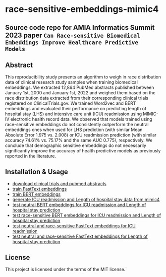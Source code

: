# race-sensitive-embeddings-mimic4

## Source code repo for  AMIA Informatics Summit 2023 paper `Can Race-sensitive Biomedical Embeddings Improve Healthcare Predictive Models`



## Abstract
This reproducibility study presents an algorithm to weigh in race distribution data of clinical research study samples when training biomedical embeddings. We extracted 12,864 PubMed abstracts published between January 1st, 2000 and January 1st, 2022 and weighed them based on the race distribution data extracted from their corresponding clinical trials registered on ClinicalTrials.gov. We trained Word2vec and BERT embeddings and evaluated their performance on predicting length of hospital stay (LHS) and intensive care unit (ICU) readmission using MIMIC-IV electronic health record data. We observed that models trained using race-sensitive embeddings do not consistently outperform the neutral embeddings ones when used for LHS prediction (with similar Mean Absolute Error 1.975 vs. 2.008) or ICU readmission prediction (with similar accuracy 74.61% vs. 75.17% and the same AUC 0.775), respectively. We conclude that demographic sensitive embeddings do not necessarily significantly improve the accuracy of health predictive models as previously reported in the literature.




## Installation & Usage
+ [download clinical trials and pubmed abstracts](download_clinical_trials_and_pubmed_abstracts.ipynb)
+ [train FastText embeddings](train_embeddings_fasttext.ipynb)
+ [train BERT embeddings](train_embeddings_BERT.ipynb)
+ [generate ICU readmission and Length of hospital stay data from mimic4 ](generate_mimic4_stay_icu_readmission_data.ipynb)
+ [test neutral BERT embeddings for ICU readmission and Length of hospital stay prediction](Prediction_BERT_embedding_test_neutral.ipynb)
+ [test race-sensitive BERT embeddings for ICU readmission and Length of hospital stay prediction](Prediction_BERT_embedding_test_sensitive.ipynb)
+ [test neutral and race-sensitive FastText embeddings for ICU readmission](Prediction_FastText_embedding_test_Readmission.ipynb)
+ [test neutral and race-sensitive FastText embeddings for Length of hospital stay prediction](Prediction_FastText_embedding_test_LOS.ipynb)


## License
This project is licensed under the terms of the MIT license.`
